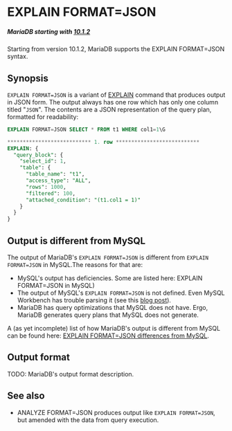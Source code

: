# EXPLAIN FORMAT=JSON

##### MariaDB starting with [10.1.2](/kb/en/mariadb-1012-release-notes/)

Starting from version 10.1.2, MariaDB supports the EXPLAIN FORMAT=JSON syntax.

## Synopsis

`EXPLAIN FORMAT=JSON` is a variant of [EXPLAIN](/sql-statements-structure/sql-statements/administrative-sql-statements/analyze-and-explain-statements/explain/) command that produces output in JSON form. The output always has one row which has only one column titled "`JSON`". The contents are a JSON representation of the query plan, formatted for readability:

```sql
EXPLAIN FORMAT=JSON SELECT * FROM t1 WHERE col1=1\G
```

```sql
*************************** 1. row ***************************
EXPLAIN: {
  "query_block": {
    "select_id": 1,
    "table": {
      "table_name": "t1",
      "access_type": "ALL",
      "rows": 1000,
      "filtered": 100,
      "attached_condition": "(t1.col1 = 1)"
    }
  }
}
```

## Output is different from MySQL

The output of MariaDB's `EXPLAIN FORMAT=JSON` is different from `EXPLAIN FORMAT=JSON` in MySQL.The reasons for that are:

- MySQL's output has deficiencies. Some are listed here: <a undefined>EXPLAIN FORMAT=JSON in MySQL</a>)
- The output of MySQL's `EXPLAIN FORMAT=JSON` is not defined. Even MySQL Workbench has trouble parsing it (see this [blog post](http://s.petrunia.net/blog/?p=93)).
- MariaDB has query optimizations that MySQL does not have. Ergo, MariaDB generates query plans that MySQL does not generate.

A (as yet incomplete) list of how MariaDB's output is different from MySQL can be found here: [EXPLAIN FORMAT=JSON differences from MySQL](/kb/en/explain-formatjson-differences-from-mysql/).

## Output format

TODO: MariaDB's output format description.

## See also

- <a undefined>ANALYZE FORMAT=JSON</a> produces output like `EXPLAIN FORMAT=JSON`, but amended with the data from query execution.
